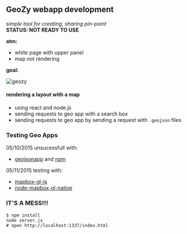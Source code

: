 ## GeoZy webapp development
*simple tool for creating, sharing pin-point*  
**STATUS: NOT READY TO USE**  


**atm:**
* white page with upper panel
* map not rendering    

**goal:**  

 ![geozy](https://github.com/ChironEn/GeoZy/blob/master/geozy.png)  



#### rendering a layout with a map
* using react and node.js
* sending requests to geo app with a search box
* sending requests to geo app by sending a request with `.geojson` files

### Testing Geo Apps

05/10/2015 unsucessfull with:
* [geojsonapp](https://github.com/mick/geojsonapp) and [npm](https://www.npmjs.com/package/geojsonapp)  


05/11/2015 testing with:  
* [mapbox-gl-js](https://github.com/mapbox/mapbox-gl-js)
* [node-mapbox-gl-native](https://github.com/mapbox/node-mapbox-gl-native)

### IT'S A MESS!!!

`$ npm install`  
`node server.js`  
`# open http://localhost:1337/index.html `
